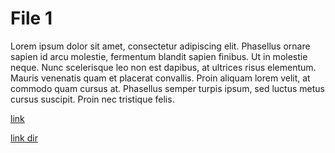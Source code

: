 # File 1 

 Lorem ipsum dolor sit amet, consectetur adipiscing elit. Phasellus ornare sapien id arcu molestie, fermentum blandit sapien finibus. Ut in molestie neque. Nunc scelerisque leo non est dapibus, at ultrices risus elementum. Mauris venenatis quam et placerat convallis. Proin aliquam lorem velit, at commodo quam cursus at. Phasellus semper turpis ipsum, sed luctus metus cursus suscipit. Proin nec tristique felis.

[link](./file2.md)

[link dir](./dir/file3.md)
